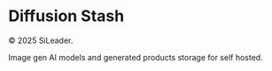 # Diffusion Stash

&copy; 2025 SiLeader.

Image gen AI models and generated products storage for self hosted.

